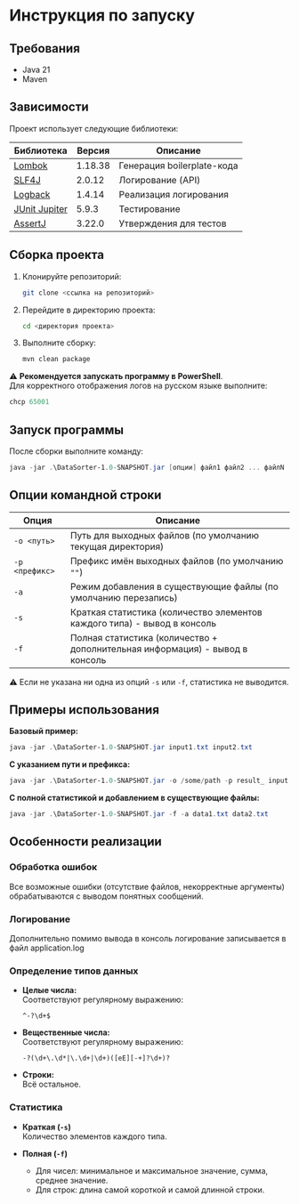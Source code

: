 # Инструкция по запуску

## Требования
- Java 21
- Maven

## Зависимости

Проект использует следующие библиотеки:

| Библиотека | Версия | Описание |
|------------|--------|----------|
| [Lombok](https://projectlombok.org/) | 1.18.38 | Генерация boilerplate-кода |
| [SLF4J](https://www.slf4j.org/) | 2.0.12 | Логирование (API) |
| [Logback](https://logback.qos.ch/) | 1.4.14 | Реализация логирования |
| [JUnit Jupiter](https://junit.org/junit5/) | 5.9.3 | Тестирование |
| [AssertJ](https://assertj.github.io/doc/) | 3.22.0 | Утверждения для тестов |


## Сборка проекта

1. Клонируйте репозиторий:
   ```bash
   git clone <ссылка на репозиторий>
   ```

2. Перейдите в директорию проекта:
   ```bash
   cd <директория проекта>
   ```

3. Выполните сборку:
   ```bash
   mvn clean package
   ```

⚠️ **Рекомендуется запускать программу в PowerShell**.  
Для корректного отображения логов на русском языке выполните:
```powershell
chcp 65001
```

## Запуск программы

После сборки выполните команду:
```powershell
java -jar .\DataSorter-1.0-SNAPSHOT.jar [опции] файл1 файл2 ... файлN
```

## Опции командной строки

| Опция              | Описание                                                                 |
|--------------------|--------------------------------------------------------------------------|
| `-o <путь>`        | Путь для выходных файлов (по умолчанию текущая директория)               |
| `-p <префикс>`     | Префикс имён выходных файлов (по умолчанию `""`)                         |
| `-a`               | Режим добавления в существующие файлы (по умолчанию перезапись)          |
| `-s`               | Краткая статистика (количество элементов каждого типа) - вывод в консоль |
| `-f`               | Полная статистика (количество + дополнительная информация) - вывод в консоль               |

⚠️ Если не указана ни одна из опций `-s` или `-f`, статистика не выводится.


## Примеры использования

**Базовый пример:**
```powershell
java -jar .\DataSorter-1.0-SNAPSHOT.jar input1.txt input2.txt
```

**С указанием пути и префикса:**
```powershell
java -jar .\DataSorter-1.0-SNAPSHOT.jar -o /some/path -p result_ input.txt
```

**С полной статистикой и добавлением в существующие файлы:**
```powershell
java -jar .\DataSorter-1.0-SNAPSHOT.jar -f -a data1.txt data2.txt
```

## Особенности реализации

### Обработка ошибок
Все возможные ошибки (отсутствие файлов, некорректные аргументы) обрабатываются с выводом понятных сообщений.

### Логирование
Дополнительно помимо вывода в консоль логирование записывается в файл application.log

### Определение типов данных

- **Целые числа:**  
  Соответствуют регулярному выражению:
  ```regex
  ^-?\d+$
  ```

- **Вещественные числа:**  
  Соответствуют регулярному выражению:
  ```regex
  -?(\d+\.\d*|\.\d+|\d+)([eE][-+]?\d+)?
  ```

- **Строки:**  
  Всё остальное.

### Статистика

- **Краткая (`-s`)**  
  Количество элементов каждого типа.

- **Полная (`-f`)**
    - Для чисел: минимальное и максимальное значение, сумма, среднее значение.
    - Для строк: длина самой короткой и самой длинной строки.